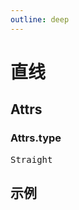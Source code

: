 ```yaml
---
outline: deep
---
```


# 直线

## Attrs

### Attrs.type
<pre>Straight</pre>



## 示例
<div id="canvans"   style="width: 688px; height: 600px" ></div>

<script setup>
import { NetaGraph } from '../../src/core'
import { onMounted } from 'vue'
onMounted(() => {

  const graph= new NetaGraph({
    rendererType: 'canvas',
    el: document.getElementById("canvans"),
    backgroundColor: "#ffe",
  }); 

  const model = {
    id: "node1",
    label: "node1",
    type: "rect",
    x: 200,
    y: 250,
    width: 100,
    height: 100,
    style: {
      fill: "blue",
    },
  };
  graph.addItem("node", model);
  const model2 = {
    id: "node2",
    label: "node12",
    type: "rect",
    x: 400,
    y: 100,
    width: 100,
    height: 100,
    style: {
      fill: "blue",
    },
  };
  graph.addItem("node", model2);

  const edge1 = {
    id: "edge1",
    label: "edge",
    source: "node1",
    target: "node2",
    type: "Straight",

  };
  graph.addItem("edge", edge1);

  graph.render();
})
</script>
